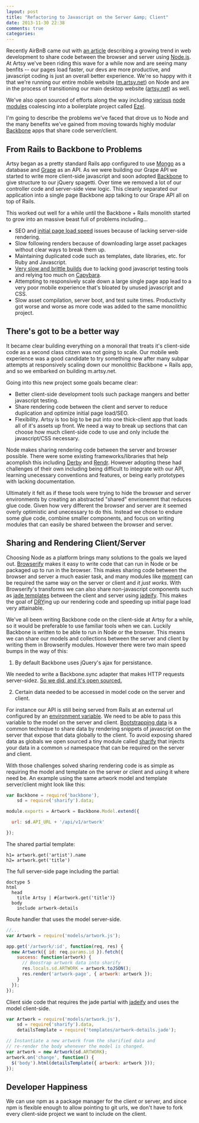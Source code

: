```yaml
---
layout: post
title: "Refactoring to Javascript on the Server &amp; Client"
date: 2013-11-30 22:38
comments: true
categories:
---
```


Recently AirBnB came out with [an article](http://nerds.airbnb.com/isomorphic-javascript-future-web-apps/) describing a growing trend in web development to share code between the browser and server using [Node.js](http://nodejs.org/). At Artsy we've been riding this wave for a while now and are seeing many benfits -- our pages load faster, our devs are more productive, and javascript coding is just an overall better experience. We're so happy with it that we're running our entire mobile website ([m.artsy.net](http://m.artsy.net)) on Node and are in the process of transitioning our main desktop website ([artsy.net](http://artsy.net)) as well.

We've also open sourced of efforts along the way including [various](https://github.com/artsy/benv) [node](https://github.com/artsy/sharify) [modules](https://github.com/artsy/backbone-super-sync) coalescing into a boilerplate project called [Ezel](http://ezeljs.com/).

I'm going to describe the problems we've faced that drove us to Node and the many benefits we've gained from moving towards highly modular [Backbone](http://backbonejs.org/) apps that share code server/client.

<!-- more -->

## From Rails to Backbone to Problems

Artsy began as a pretty standard Rails app configured to use [Mongo](http://www.mongodb.org/) as a database and [Grape](https://github.com/intridea/grape) as an API. As we were building our Grape API we started to write more client-side javascript and soon adopted [Backbone](http://backbonejs.org/) to give structure to our jQuery spagetti. Over time we removed a lot of our controller code and server-side view logic. This cleanly separated our application into a single page Backbone app talking to our Grape API all on top of Rails.

This worked out well for a while until the Backbone + Rails monolith started to grow into an massive beast full of problems including...

* SEO and [initial page load speed](https://blog.twitter.com/2012/improving-performance-twittercom) issues because of lacking server-side rendering.
* Slow following renders because of downloading large asset packages without clear ways to break them up.
* Maintaining duplicated code such as templates, date libraries, etc. for Ruby and Javascript.
* [Very slow and brittle builds](http://artsy.github.io/blog/2013/06/14/writing-headless-backbone-tests-with-node-dot-js/) due to lacking good javascript testing tools and relying too much on [Capybara](https://github.com/jnicklas/capybara).
* Attempting to responsively scale down a large single page app lead to a very poor mobile experience that's bloated by unused javascript and CSS.
* Slow asset compilation, server boot, and test suite times. Productivity got worse and worse as more code was added to the same monolithic project.

## There's got to be a better way

It became clear building everything on a monorail that treats it's client-side code as a second class citzen was not going to scale. Our mobile web experience was a good candidate to try something new after many subpar attempts at responsively scaling down our monolithic Backbone + Rails app, and so we embarked on building m.artsy.net.

Going into this new project some goals became clear:

* Better client-side development tools such package mangers and better javascript testing.
* Share rendering code between the client and server to reduce duplication and optimize initial page load/SEO.
* Flexibility. Artsy is too big to be put into one thick-client app that loads all of it's assets up front. We need a way to break up sections that can choose how much client-side code to use and only include the javascript/CSS necessary.

Node makes sharing rendering code between the server and browser possible. There were some existing frameworks/libraries that help acomplish this including [Derby](http://derbyjs.com/) and [Rendr](https://github.com/airbnb/rendr). However adopting these had challenges of their own including being difficult to integrate with our API, learning unecessary conventions and features, or being early prototypes with lacking documentation.

Ultimately it felt as if these tools were trying to hide the browser and server environments by creating an abstracted "shared" envrionemnt that reduces glue code. Given how very different the browser and server are it seemed overly optimistic and unecessary to do this. Instead we chose to endure some glue code, combine smaller components, and focus on writing modules that can easily be shared between the browser and server.

## Sharing and Rendering Client/Server

Choosing Node as a platform brings many solutions to the goals we layed out. [Browserify](http://browserify.org/) makes it easy to write code that can run in Node or be packaged up to run in the browser. This makes sharing code between the browser and server a much easier task, and many modules like [moment](http://momentjs.com/) can be required the same way on the server or client and _it just works_. With Browserify's transforms we can also share non-javascript components such as [jade templates](http://jade-lang.com/) between the client and server using [jadeify](https://github.com/OliverJAsh/node-jadeify2). This makes the goal of [DRY](http://en.wikipedia.org/wiki/Don't_repeat_yourself)ing up our rendering code and speeding up initial page load very attainable.

We've all been writing Backbone code on the client-side at Artsy for a while, so it would be preferable to use familiar tools when we can. Luckily Backbone is written to be able to run in Node or the browser. This means we can share our models and collections between the server and client by writing them in Browserify modules. However there were two main speed bumps in the way of this:

1. By default Backbone uses jQuery's ajax for persistance.

  We needed to write a Backbone.sync adapter that makes HTTP requests server-sidez. [So we did, and it's open sourced.](https://github.com/artsy/backbone-super-sync)

2. Certain data needed to be accessed in model code on the server and client.

  For instance our API is still being served from Rails at an external url configured by an [environment variable](http://en.wikipedia.org/wiki/Environment_variable). We need to be able to pass this variable to the model on the server and client. [Bootstrapping data](http://backbonejs.org/#FAQ-bootstrap) is a common technique to share data by rendering snippets of javascript on the server that expose that data globally to the client. To avoid exposing shared data as globals we open sourced a tiny module called [sharify](https://github.com/artsy/sharify) that injects your data in a common `sd` namespace that can be required on the server and client.

With those challenges solved sharing rendering code is as simple as requiring the model and template on the server or client and using it where need be. An example using the same artwork model and template server/client might look like this:

``` javascript models/artwork.js
var Backbone = require('backbone'),
    sd = require('sharify').data;

module.exports = Artwork = Backbone.Model.extend({

  url: sd.API_URL + '/api/v1/artwork'

});
```

The shared partial template:

```jade templates/artwork-details.jade
h1= artwork.get('artist').name
h2= artwork.get('title')
```

The full server-side page including the partial:

```jade templates/artwork-page.jade
doctype 5
html
  head
    title Artsy | #{artwork.get('title')}
  body
    include artwork-details
```

Route handler that uses the model server-side.

``` javascript app.js
//...
var Artwork = require('models/artwork.js');

app.get('/artwork/:id', function(req, res) {
  new Artwork({ id: req.params.id }).fetch({
    success: function(artwork) {
      // Boostrap artwork data into sharify
      res.locals.sd.ARTWORK = artwork.toJSON();
      res.render('artwork-page', { artwork: artwork });
    }
  });
});
```

Client side code that requires the jade partial with [jadeify](https://github.com/OliverJAsh/node-jadeify2) and uses the model client-side.

``` javascript client.js
var Artwork = require('models/artwork.js'),
    sd = require('sharify').data,
    detailsTemplate = require('templates/artwork-details.jade');

// Instantiate a new artwork from the sharified data and
// re-render the body whenever the model is changed.
var artwork = new Artwork(sd.ARTWORK);
artwork.on('change', function() {
  $('body').html(detailsTemplate({ artwork: artwork }));
});
```

## Developer Happiness

We can use npm as a package manager for the client or server, and since npm is flexible enough to allow pointing to git urls, we don't have to fork every client-side project we want to include on the client.
